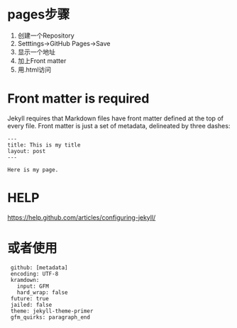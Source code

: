 # pages步骤
1. 创建一个Repository
2. Setttings->GitHub Pages->Save
3. 显示一个地址
4. 加上Front matter
5. 用.html访问

# Front matter is required

Jekyll requires that Markdown files have front matter defined at the top of every file. Front matter is just a set of metadata, delineated by three dashes:

```
---
title: This is my title
layout: post
---

Here is my page.

```

# HELP
https://help.github.com/articles/configuring-jekyll/


# 或者使用
```
 github: [metadata]
 encoding: UTF-8
 kramdown:
   input: GFM
   hard_wrap: false
 future: true
 jailed: false
 theme: jekyll-theme-primer
 gfm_quirks: paragraph_end
```










